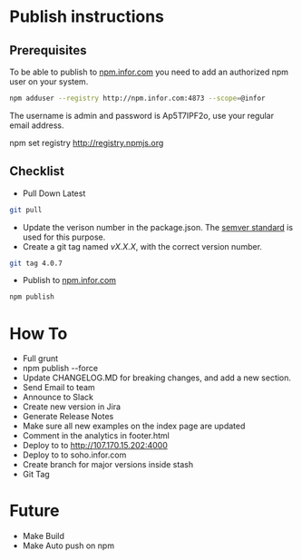 # Publish instructions

## Prerequisites
To be able to publish to [npm.infor.com](http://npm.infor.com:4873) you need to add an authorized npm user on your system.

```bash
npm adduser --registry http://npm.infor.com:4873 --scope=@infor
```
The username is admin and password is Ap5T7IPF2o, use your regular email address.

npm set registry http://registry.npmjs.org

## Checklist

* Pull Down Latest

```bash
git pull
```

* Update the verison number in the package.json. The [semver standard](http://semver.org/) is used for this purpose.
* Create a git tag named _vX.X.X_, with the correct version number.

```bash
git tag 4.0.7
```

* Publish to [npm.infor.com](http://npm.infor.com:4873)

```bash
npm publish
```

# How To

* Full grunt
* npm publish --force
* Update CHANGELOG.MD for breaking changes, and add a new section.
* Send Email to team
* Announce to Slack
* Create new version in Jira
* Generate Release Notes
* Make sure all new examples on the index page are updated
* Comment in the analytics in footer.html
* Deploy to to http://107.170.15.202:4000
* Deploy to to soho.infor.com
* Create branch for major versions inside stash
* Git Tag

# Future
* Make Build
* Make Auto push on npm
